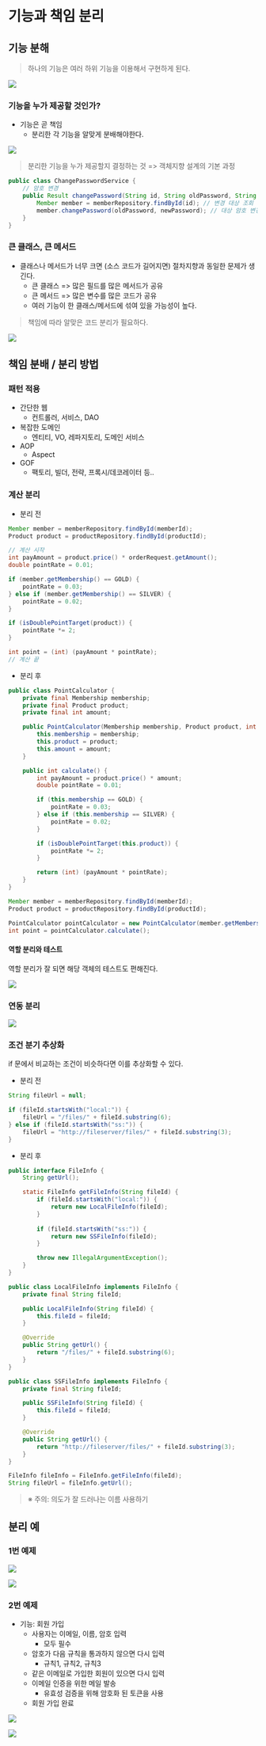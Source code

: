 # 기능과 책임 분리

## 기능 분해

> 하나의 기능은 여러 하위 기능을 이용해서 구현하게 된다.

![](5-001.png)

### 기능을 누가 제공할 것인가?

- 기능은 곧 책임
    - 분리한 각 기능을 알맞게 분배해야한다.

![](5-002.png)

> 분리한 기능을 누가 제공할지 결정하는 것
> => 객체지향 설계의 기본 과정

```java
public class ChangePasswordService {
    // 암호 변경
    public Result changePassword(String id, String oldPassword, String newPassword) {
        Member member = memberRepository.findById(id); // 변경 대상 조회
        member.changePassword(oldPassword, newPassword); // 대상 암호 변경
    }
}
```

### 큰 클래스, 큰 메서드

- 클래스나 메서드가 너무 크면 (소스 코드가 길어지면) 절차지향과 동일한 문제가 생긴다.
    - 큰 클래스 => 많은 필드를 많은 메서드가 공유
    - 큰 메서드 => 많은 변수를 많은 코드가 공유
    - 여러 기능이 한 클래스/메서드에 섞여 있을 가능성이 높다.

> 책임에 따라 알맞은 코드 분리가 필요하다.

![](5-003.png)

## 책임 분배 / 분리 방법

### 패턴 적용

- 간단한 웹
    - 컨트롤러, 서비스, DAO
- 복잡한 도메인
    - 엔티티, VO, 레파지토리, 도메인 서비스
- AOP
    - Aspect
- GOF
    - 팩토리, 빌더, 전략, 프록시/데코레이터 등..

### 계산 분리

- 분리 전

```java
Member member = memberRepository.findById(memberId);
Product product = productRepository.findById(productId);

// 계산 시작
int payAmount = product.price() * orderRequest.getAmount();
double pointRate = 0.01;

if (member.getMembership() == GOLD) {
    pointRate = 0.03;
} else if (member.getMembership() == SILVER) {
    pointRate = 0.02;
}

if (isDoublePointTarget(product)) {
    pointRate *= 2;
}

int point = (int) (payAmount * pointRate);
// 계산 끝
```

- 분리 후

```java
public class PointCalculator {
    private final Membership membership;
    private final Product product;
    private final int amount;

    public PointCalculator(Membership membership, Product product, int amount) {
        this.membership = membership;
        this.product = product;
        this.amount = amount;
    }

    public int calculate() {
        int payAmount = product.price() * amount;
        double pointRate = 0.01;

        if (this.membership == GOLD) {
            pointRate = 0.03;
        } else if (this.membership == SILVER) {
            pointRate = 0.02;
        }

        if (isDoublePointTarget(this.product)) {
            pointRate *= 2;
        }

        return (int) (payAmount * pointRate);
    }
}
```

```java
Member member = memberRepository.findById(memberId);
Product product = productRepository.findById(productId);

PointCalculator pointCalculator = new PointCalculator(member.getMembership(), product, request.getAmount());
int point = pointCalculator.calculate();

```

#### 역할 분리와 테스트

역할 분리가 잘 되면 해당 객체의 테스트도 편해진다.

![](5-004.png)

### 연동 분리

![](5-005.png)

### 조건 분기 추상화

if 문에서 비교하는 조건이 비슷하다면 이를 추상화할 수 있다.

- 분리 전

```java
String fileUrl = null;

if (fileId.startsWith("local:")) {
    fileUrl = "/files/" + fileId.substring(6);
} else if (fileId.startsWith("ss:")) {
    fileUrl = "http://fileserver/files/" + fileId.substring(3);
}
```

- 분리 후

```java
public interface FileInfo {
    String getUrl();

    static FileInfo getFileInfo(String fileId) {
        if (fileId.startsWith("local:")) {
            return new LocalFileInfo(fileId);
        } 
        
        if (fileId.startsWith("ss:")) {
            return new SSFileInfo(fileId);
        }

        throw new IllegalArgumentException();
    }
}

public class LocalFileInfo implements FileInfo {
    private final String fileId;

    public LocalFileInfo(String fileId) {
        this.fileId = fileId;
    }

    @Override
    public String getUrl() {
        return "/files/" + fileId.substring(6);
    }
}

public class SSFileInfo implements FileInfo {
    private final String fileId;

    public SSFileInfo(String fileId) {
        this.fileId = fileId;
    }

    @Override
    public String getUrl() {
        return "http://fileserver/files/" + fileId.substring(3);
    }
}
```

```java
FileInfo fileInfo = FileInfo.getFileInfo(fileId);
String fileUrl = fileInfo.getUrl();
```

> ※ 주의: 의도가 잘 드러나는 이름 사용하기

## 분리 예

### 1번 예제

![](5-006.png)

![](5-007.png)

### 2번 예제

- 기능: 회원 가입
    - 사용자는 이메일, 이름, 암호 입력
        - 모두 필수
    - 암호가 다음 규칙을 통과하지 않으면 다시 입력
        - 규칙1, 규칙2, 규칙3
    - 같은 이메일로 가입한 회원이 있으면 다시 입력
    - 이메일 인증을 위한 메일 발송
        - 유효성 검증을 위해 암호화 된 토큰을 사용
    - 회원 가입 완료

![](5-008.png)

![](5-009.png)